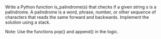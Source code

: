 Write a Python function is_palindrome(s) that checks if a given string s is a palindrome. A palindrome is a word, phrase, number, or other sequence of characters that reads the same forward and backwards. Implement the solution using a stack.

 

Note: Use the functions pop() and append() in the logic.